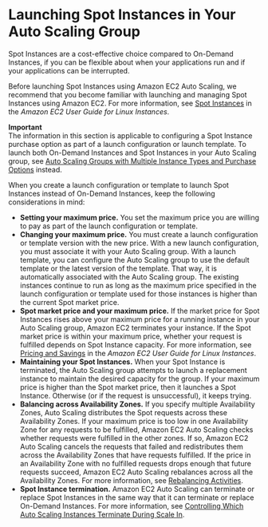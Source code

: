 # Launching Spot Instances in Your Auto Scaling Group<a name="asg-launch-spot-instances"></a>

Spot Instances are a cost\-effective choice compared to On\-Demand Instances, if you can be flexible about when your applications run and if your applications can be interrupted\. 

Before launching Spot Instances using Amazon EC2 Auto Scaling, we recommend that you become familiar with launching and managing Spot Instances using Amazon EC2\. For more information, see [Spot Instances](https://docs.aws.amazon.com/AWSEC2/latest/UserGuide/using-spot-instances.html) in the *Amazon EC2 User Guide for Linux Instances*\.

**Important**  
The information in this section is applicable to configuring a Spot Instance purchase option as part of a launch configuration or launch template\. To launch both On\-Demand Instances and Spot Instances in your Auto Scaling group, see [Auto Scaling Groups with Multiple Instance Types and Purchase Options](asg-purchase-options.md) instead\. 

When you create a launch configuration or template to launch Spot Instances instead of On\-Demand Instances, keep the following considerations in mind:
+ **Setting your maximum price\.** You set the maximum price you are willing to pay as part of the launch configuration or template\. 
+ **Changing your maximum price\.** You must create a launch configuration or template version with the new price\. With a new launch configuration, you must associate it with your Auto Scaling group\. With a launch template, you can configure the Auto Scaling group to use the default template or the latest version of the template\. That way, it is automatically associated with the Auto Scaling group\. The existing instances continue to run as long as the maximum price specified in the launch configuration or template used for those instances is higher than the current Spot market price\.
+ **Spot market price and your maximum price\.** If the market price for Spot Instances rises above your maximum price for a running instance in your Auto Scaling group, Amazon EC2 terminates your instance\. If the Spot market price is within your maximum price, whether your request is fulfilled depends on Spot Instance capacity\. For more information, see [Pricing and Savings](https://docs.aws.amazon.com/AWSEC2/latest/UserGuide/using-spot-instances.html#spot-pricing) in the *Amazon EC2 User Guide for Linux Instances*\.
+ **Maintaining your Spot Instances\.** When your Spot Instance is terminated, the Auto Scaling group attempts to launch a replacement instance to maintain the desired capacity for the group\. If your maximum price is higher than the Spot market price, then it launches a Spot Instance\. Otherwise \(or if the request is unsuccessful\), it keeps trying\. 
+ **Balancing across Availability Zones\.** If you specify multiple Availability Zones, Auto Scaling distributes the Spot requests across these Availability Zones\. If your maximum price is too low in one Availability Zone for any requests to be fulfilled, Amazon EC2 Auto Scaling checks whether requests were fulfilled in the other zones\. If so, Amazon EC2 Auto Scaling cancels the requests that failed and redistributes them across the Availability Zones that have requests fulfilled\. If the price in an Availability Zone with no fulfilled requests drops enough that future requests succeed, Amazon EC2 Auto Scaling rebalances across all the Availability Zones\. For more information, see [Rebalancing Activities](auto-scaling-benefits.md#AutoScalingBehavior.InstanceUsage)\.
+ **Spot Instance termination\.** Amazon EC2 Auto Scaling can terminate or replace Spot Instances in the same way that it can terminate or replace On\-Demand Instances\. For more information, see [Controlling Which Auto Scaling Instances Terminate During Scale In](as-instance-termination.md)\.